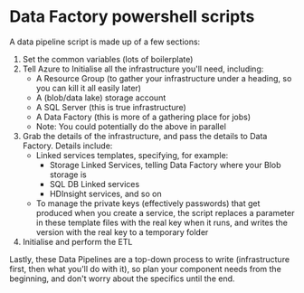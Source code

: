# Data Factory powershell scripts
 
A data pipeline script is made up of a few sections:
 1. Set the common variables (lots of boilerplate)
 2. Tell Azure to Initialise all the infrastructure you'll need, including:
	- A Resource Group (to gather your infrastructure under a heading, so you can kill it all easily later)
	- A (blob/data lake) storage account
	- A SQL Server (this is true infrastructure)
	- A Data Factory (this is more of a gathering place for jobs)
	- Note: You could potentially do the above in parallel
 3. Grab the details of the infrastructure, and pass the details to Data Factory. Details include:
	- Linked services templates, specifying, for example:
		- Storage Linked Services, telling Data Factory where your Blob storage is
		- SQL DB Linked services
		- HDInsight services, and so on
	- To manage the private keys (effectively passwords) that get produced when you create a service, the script replaces a parameter in these template files with the real key when it runs, and writes the version with the real key to a temporary folder
 4. Initialise and perform the ETL

Lastly, these Data Pipelines are a top-down process to write (infrastructure first, then what you'll do with it), so plan your component needs from the beginning, and don't worry about the specifics until the end.
